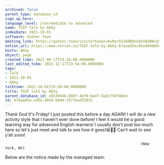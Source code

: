 ```yaml
---
archived: false
parent_type: database_id
sign_up_here: 
language_level: intermediate to advanced
name: TGIF talk by Abby
indexDate: 2021-10-01
software: Gather Town
meeting_link: https://gather.town/invite?token=KuRprGXJkDBOnxbkSN2NWn2HuHjwl9GJ
notion_url: https://www.notion.so/TGIF-talk-by-Abby-67aaad5acdba404db0d435731ed35835
hosts: Abby
object: page
created_time: 2021-08-17T19:10:00.0000000
last_edited_time: 2021-12-17T23:54:00.0000000
tags:
- Talk
- 2021-10-01
- Abby
talktime: 2021-10-01T19:30:00.0000000
title: TGIF talk by Abby
parent_database_id: e9339446-880f-4ef0-8ad7-8ad1f507dded
id: 67aaad5a-cdba-404d-b0d4-35731ed35835
---
```


Thank God It's Friday! I just posted this before a day AGAIN!
I will do a new activity style that I haven't ever done before! I feel it would be a good learning way for advanced English learners!
I usually don't post too much here so let's just meet and talk to see how it goes!😆👍🏻
Can’t wait to see y’all soon!


                                                                  (New York, NY)
                                                  



Below are the notice made by the managed team:


